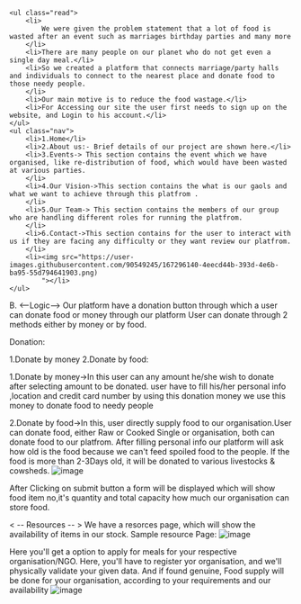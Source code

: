 
    <ul class="read">
        <li>
            We were given the problem statement that a lot of food is wasted after an event such as marriages birthday parties and many more
        </li>
        <li>There are many people on our planet who do not get even a single day meal.</li>
        <li>So we created a platform that connects marriage/party halls and individuals to connect to the nearest place and donate food to those needy people.
        </li>
        <li>Our main motive is to reduce the food wastage.</li>
        <li>For Accessing our site the user first needs to sign up on the website, and Login to his account.</li>
    </ul>
    <ul class="nav">
        <li>1.Home</li>
        <li>2.About us:- Brief details of our project are shown here.</li>
        <li>3.Events-> This section contains the event which we have organised, like re-distribution of food, which would have been wasted at various parties.
        </li>
        <li>4.Our Vision->This section contains the what is our gaols and what we want to achieve through this platfrom .
        </li>
        <li>5.Our Team-> This section contains the members of our group who are handling different roles for running the platfrom.
        </li>
        <li>6.Contact->This section contains for the user to interact with us if they are facing any difficulty or they want review our platfrom.
        </li>
        <li><img src="https://user-images.githubusercontent.com/90549245/167296140-4eecd44b-393d-4e6b-ba95-55d794641903.png)
            "></li>
    </ul>


B.                        <--Logic-->
Our platform have a donation button through which a user  can donate food or money through our platform
User can donate through 2 methods either by money or by food.

Donation:

1.Donate by money
2.Donate by food:



1.Donate by money->In this user can any amount he/she wish to donate after selecting amount to be donated. user have to fill
 his/her personal info ,location and credit card number by using this donation money we use this money
to donate food to needy people

2.Donate by food->In this, user directly supply food to our organisation.User can donate food, either Raw or Cooked
Single or organisation, both can donate food to our platfrom.
After filling personal info our platform will ask how old is the food because we can't feed spoiled food to the people.
If the food is more than 2-3Days old, it will be donated to various livestocks & cowsheds.
![image](https://user-images.githubusercontent.com/90549245/167296287-0ebb87d0-aeac-4328-ab32-42e81762ee2f.png)


After Clicking on submit button a form will be displayed which will show food item no,it's quantity and total capacity how much
our organisation can store food.

< -- Resources -- >
We have a resorces page, which will show the availability of items in our stock.
Sample resource Page:
![image](https://user-images.githubusercontent.com/90549245/167296420-31e42385-6876-4996-b7a6-d47d07ff6e03.png)


Here you'll get a option to apply for meals for your respective organisation/NGO.
Here, you'll have to register yor organisation, and we'll physically validate your given data. And if found genuine, Food supply will be done for your organisation, according to your requirements and our availability
![image](https://user-images.githubusercontent.com/90549245/167296331-f5257a74-29e0-487a-a47f-4f5e9ec6eda6.png)

 
